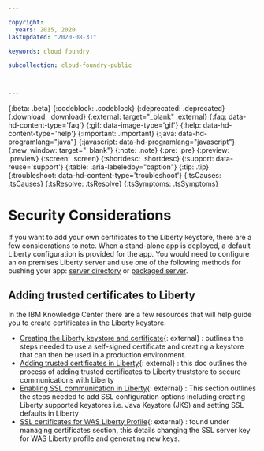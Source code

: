 ```yaml
---

copyright:
  years: 2015, 2020
lastupdated: "2020-08-31"

keywords: cloud foundry

subcollection: cloud-foundry-public



---
```



{:beta: .beta}
{:codeblock: .codeblock}
{:deprecated: .deprecated}
{:download: .download}
{:external: target="_blank" .external}
{:faq: data-hd-content-type='faq'}
{:gif: data-image-type='gif'}
{:help: data-hd-content-type='help'}
{:important: .important}
{:java: data-hd-programlang="java"}
{:javascript: data-hd-programlang="javascript"}
{:new_window: target="_blank"}
{:note: .note}
{:pre: .pre}
{:preview: .preview}
{:screen: .screen}
{:shortdesc: .shortdesc}
{:support: data-reuse='support'}
{:table: .aria-labeledby="caption"}
{:tip: .tip}
{:troubleshoot: data-hd-content-type='troubleshoot'}
{:tsCauses: .tsCauses}
{:tsResolve: .tsResolve}
{:tsSymptoms: .tsSymptoms}

# Security Considerations

If you want to add your own certificates to the Liberty keystore, there are a few considerations to note. When a stand-alone app is deployed, a default Liberty configuration is provided for the app. You would need to configure an on premises Liberty server and use one of the following methods for pushing your app: [server directory](/docs/cloud-foundry-public?topic=cloud-foundry-public-options_for_pushing#server_directory) or [packaged server](/docs/cloud-foundry-public?topic=cloud-foundry-public-options_for_pushing#packaged_server).

## Adding trusted certificates to Liberty
In the IBM Knowledge Center there are a few resources that will help guide you to create certificates in the Liberty keystore.

- [Creating the Liberty keystore and certificate](https://www.ibm.com/support/knowledgecenter/SSEQTP_liberty/com.ibm.websphere.wlp.doc/ae/twlp_sec_ssl.html){: external} : outlines the steps needed to use a self-signed certificate and creating a keystore that can then be used in a production environment.
- [Adding trusted certificates in Liberty](https://www.ibm.com/support/knowledgecenter/SSEQTP_liberty/com.ibm.websphere.wlp.doc/ae/twlp_add_trust_cert.html){: external} : this doc outlines the process of adding trusted certificates to Liberty truststore to secure communications with Liberty
- [Enabling SSL communication in Liberty](https://www.ibm.com/support/knowledgecenter/SSEQTP_liberty/com.ibm.websphere.wlp.doc/ae/twlp_sec_ssl.html){: external} : This section outlines the steps needed to add SSL configuration options including creating Liberty supported keystores i.e. Java Keystore (JKS) and setting SSL defaults in Liberty
- [SSL certificates for WAS Liberty Profile](https://www.ibm.com/support/knowledgecenter/en/SSZJPZ_11.7.0/com.ibm.swg.im.iis.found.admin.common.doc/topics/admin_mg_certs_waslib.html){: external} : found under managing certificates section, this details changing the SSL server key for WAS Liberty profile and generating new keys.


